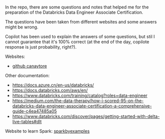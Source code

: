 In the repo, there are some questions and notes that helped me for the preparation of the Databricks Data Engineer Associate Certification.

The questions have been taken from different websites and some answers might be wrong. 

Copilot has been used to explain the answers of some questions, but stil I cannot guarantee that it's 100% correct (at the end of the day, copilote response is just probability, right?).

Websites: 
- [github canaytore](https://github.com/canaytore/spark-learnings/blob/main/Databricks_Certified_Associate_Developer_for_Apache_Spark_Practice_Exam.md)


Other documentation:
- https://docs.azure.cn/en-us/databricks/
- https://docs.databricks.com/aws/en/
- https://www.databricks.com/training/catalog?roles=data-engineer
- https://medium.com/the-data-therapy/how-i-scored-95-on-the-databricks-data-engineer-associate-certification-a-comprehensive-guide-c4ea47485a05
- https://www.databricks.com/discover/pages/getting-started-with-delta-live-tables#dlt

Website to learn Spark: [sparkbyexamples](https://sparkbyexamples.com/)
